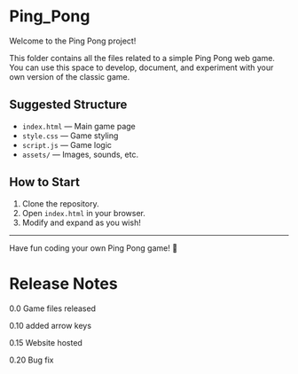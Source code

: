 # Ping_Pong

Welcome to the Ping Pong project!

This folder contains all the files related to a simple Ping Pong web game.  
You can use this space to develop, document, and experiment with your own version of the classic game.

## Suggested Structure

- `index.html` — Main game page
- `style.css` — Game styling
- `script.js` — Game logic
- `assets/` — Images, sounds, etc.

## How to Start

1. Clone the repository.
2. Open `index.html` in your browser.
3. Modify and expand as you wish!

---

Have fun coding your own Ping Pong game! 🏓


# Release Notes

0.0 Game files released

0.10 added arrow keys

0.15 Website hosted

0.20 Bug fix
